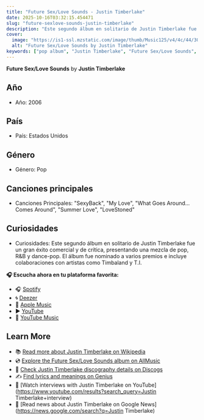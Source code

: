 ```yaml
---
title: "Future Sex/Love Sounds - Justin Timberlake"
date: 2025-10-16T03:32:15.454471
slug: "future-sexlove-sounds-justin-timberlake"
description: "Este segundo álbum en solitario de Justin Timberlake fue un gran éxito comercial y de crítica, presentando una mezcla de pop, R&B y dance-pop."
cover:
  image: "https://is1-ssl.mzstatic.com/image/thumb/Music125/v4/4c/44/30/4c4430dd-150b-d393-ec70-4894975f4b16/888880422095.jpg/500x500bb.jpg"
  alt: "Future Sex/Love Sounds by Justin Timberlake"
keywords: ["pop album", "Justin Timberlake", "Future Sex/Love Sounds", "music"]
---
```


**Future Sex/Love Sounds** by **Justin Timberlake**
## Año
- Año: 2006
## País
- País: Estados Unidos
## Género
- Género: Pop
## Canciones principales
- Canciones Principales: "SexyBack", "My Love", "What Goes Around... Comes Around", "Summer Love", "LoveStoned"
## Curiosidades
- Curiosidades: Este segundo álbum en solitario de Justin Timberlake fue un gran éxito comercial y de crítica, presentando una mezcla de pop, R&B y dance-pop. El álbum fue nominado a varios premios e incluye colaboraciones con artistas como Timbaland y T.I.



**🎧 Escucha ahora en tu plataforma favorita:**

- 🎧 [Spotify](https://open.spotify.com/search/Future%20Sex/Love%20Sounds%20Justin%20Timberlake)
- 🌀 [Deezer](https://www.deezer.com/search/Future%20Sex/Love%20Sounds%20Justin%20Timberlake)
- 🍎 [Apple Music](https://music.apple.com/search?term=Future%20Sex/Love%20Sounds%20Justin%20Timberlake)
- ▶️ [YouTube](https://www.youtube.com/results?search_query=Future%20Sex/Love%20Sounds%20Justin%20Timberlake)
- 🎵 [YouTube Music](https://music.youtube.com/search?q=Future%20Sex/Love%20Sounds%20Justin%20Timberlake)

## Learn More

- 📚 [Read more about Justin Timberlake on Wikipedia](https://en.wikipedia.org/wiki/Justin+Timberlake)
- 💿 [Explore the Future Sex/Love Sounds album on AllMusic](https://www.allmusic.com/search/albums/Future+Sex%2FLove+Sounds)
- 📀 [Check Justin Timberlake discography details on Discogs](https://www.discogs.com/search/?q=Future+Sex%2FLove+Sounds+Justin+Timberlake&type=all)
- ✍️ [Find lyrics and meanings on Genius](https://genius.com/search?q=Future+Sex%2FLove+Sounds%20Justin+Timberlake)
- 🎤 [Watch interviews with Justin Timberlake on YouTube](https://www.youtube.com/results?search_query=Justin Timberlake+interview)
- 📰 [Read news about Justin Timberlake on Google News](https://news.google.com/search?q=Justin Timberlake)